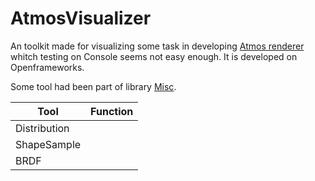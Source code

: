 # AtmosVisualizer
An toolkit made for visualizing some task in developing [Atmos renderer](https://github.com/BentleyBlanks/Atmos) whitch testing on Console seems not easy enough. It is developed on Openframeworks. 

Some tool had been part of library [Misc](https://github.com/BentleyBlanks/Misc).

Tool | Function
---- |----
Distribution | 
ShapeSample | 
BRDF |
